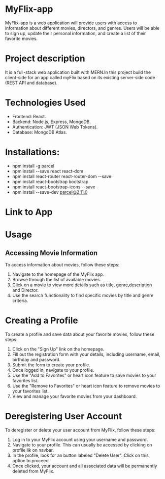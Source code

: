 # MyFlix-app

MyFlix-app is a web application will provide users with access to information about different
movies, directors, and genres. Users will be able to sign up, update their
personal information, and create a list of their favorite movies.

# Project description
It is a full-stack web application built with MERN.In this project build the client-side for an app called myFlix based on its
existing server-side code (REST API and database).

# Technologies Used
* Frontend: React.
* Backend: Node.js, Express, MongoDB.
* Authentication: JWT (JSON Web Tokens).
* Database: MongoDB Atlas.

# Installations:
* npm install -g parcel
* npm install --save react react-dom
* npm install react-router react-router-dom --save
* npm install react-bootstrap bootstrap
* npm install react-bootstrap-icons --save
* npm install --save-dev parcel@2.11.0

# Link to App


# Usage
##  Accessing Movie Information
To access information about movies, follow these steps:
1. Navigate to the homepage of the MyFlix app.
2. Browse through the list of available movies.
3. Click on a movie to view more details such as title, genre,description and Director.
4. Use the search functionality to find specific movies by title and genre criteria.

# Creating a Profile
To create a profile and save data about your favorite movies, follow these steps:
1. Click on the "Sign Up" link on the homepage.
2. Fill out the registration form with your details, including username, email, birthday and password.
3. Submit the form to create your profile.
4. Once logged in, navigate to your profile.
5. Use the "Add to Favorites"  or heart icon feature to save movies to your favorites list.
5. Use the "Remove to Favorites" or heart icon feature to remove movies to your favorites list.
6. View and manage your favorite movies from your dashboard.

# Deregistering User Account
To deregister or delete your user account from MyFlix, follow these steps:
1. Log in to your MyFlix account using your username and password.
2. Navigate to your profile. This can usually be accessed by clicking on profile lik on navbar.
3. In the profile, look for an button labeled "Delete User". Click on this option to proceed.
5. Once clicked, your account and all associated data will be permanently deleted from MyFlix. 







